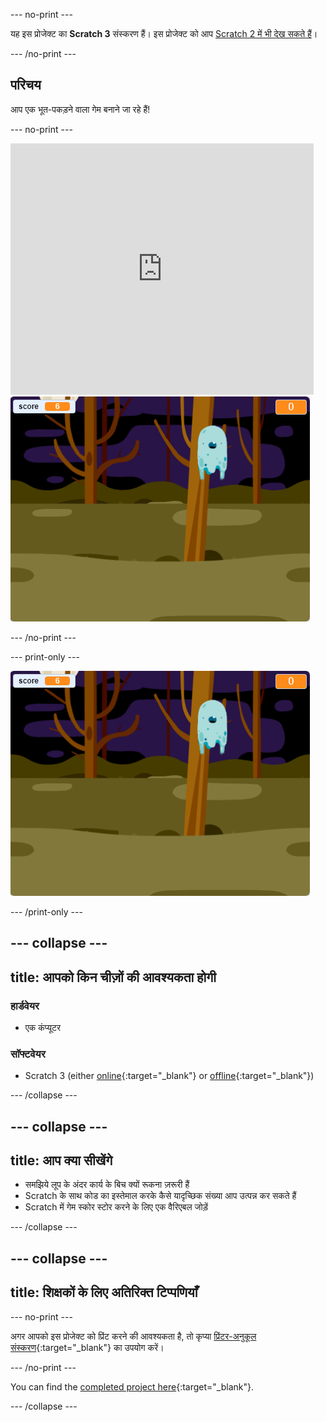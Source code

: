 \--- no-print \---

यह इस प्रोजेक्ट का **Scratch 3** संस्करण हैं। इस प्रोजेक्ट को आप [Scratch 2 में भी देख सकते हैं](https://projects.raspberrypi.org/en/projects/ghostbusters-scratch2)।

\--- /no-print \---

## परिचय

आप एक भूत-पकड़ने वाला गेम बनाने जा रहे हैं!

\--- no-print \---

<div class="scratch-preview">
  <iframe allowtransparency="true" width="485" height="402" src="https://scratch.mit.edu/projects/embed/276874679/?autostart=false" frameborder="0" scrolling="no"></iframe>
  <img src="images/showcase-static.png">
</div>

\--- /no-print \---

\--- print-only \---

![शोकेस](images/showcase-static.png)

\--- /print-only \---

## \--- collapse \---

## title: आपको किन चीज़ों की आवश्यकता होगी

### हार्डवेयर

- एक कंप्यूटर

### सॉफ्टवेयर

- Scratch 3 (either [online](https://rpf.io/scratchon){:target="_blank"} or [offline](https://rpf.io/scratchoff){:target="_blank"})

\--- /collapse \---

## \--- collapse \---

## title: आप क्या सीखेंगे

- समझिये लूप के अंदर कार्य के बिच क्यों रूकना ज़रूरी हैं
- Scratch के साथ कोड का इस्तेमाल करके कैसे यादृच्छिक संख्या आप उत्पन्न कर सकते हैं
- Scratch में गेम स्कोर स्टोर करने के लिए एक वैरिएबल जोड़ें

\--- /collapse \---

## \--- collapse \---

## title: शिक्षकों के लिए अतिरिक्त टिप्पणियाँ

\--- no-print \---

अगर आपको इस प्रोजेक्ट को प्रिंट करने की आवश्यकता है, तो कृप्या [प्रिंटर-अनुकूल संस्करण](https://projects.raspberrypi.org/en/projects/ghostbusters/print){:target="_blank"} का उपयोग करें।

\--- /no-print \---

You can find the [completed project here](https://rpf.io/p/en/ghostbusters-get){:target="_blank"}.

\--- /collapse \---